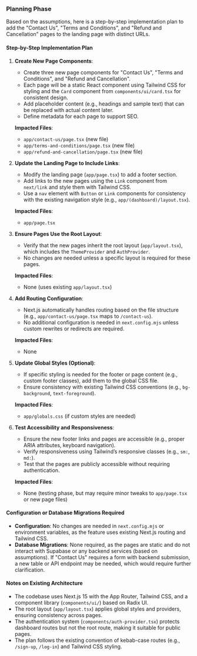 ### Planning Phase

Based on the assumptions, here is a step-by-step implementation plan to add the "Contact Us", "Terms and Conditions", and "Refund and Cancellation" pages to the landing page with distinct URLs.

#### Step-by-Step Implementation Plan

1. **Create New Page Components**:
   - Create three new page components for "Contact Us", "Terms and Conditions", and "Refund and Cancellation".
   - Each page will be a static React component using Tailwind CSS for styling and the `Card` component from `components/ui/card.tsx` for consistent design.
   - Add placeholder content (e.g., headings and sample text) that can be replaced with actual content later.
   - Define metadata for each page to support SEO.

   **Impacted Files**:
   - `app/contact-us/page.tsx` (new file)
   - `app/terms-and-conditions/page.tsx` (new file)
   - `app/refund-and-cancellation/page.tsx` (new file)

2. **Update the Landing Page to Include Links**:
   - Modify the landing page (`app/page.tsx`) to add a footer section.
   - Add links to the new pages using the `Link` component from `next/link` and style them with Tailwind CSS.
   - Use a `nav` element with `Button` or `Link` components for consistency with the existing navigation style (e.g., `app/(dashboard)/layout.tsx`).

   **Impacted Files**:
   - `app/page.tsx`

3. **Ensure Pages Use the Root Layout**:
   - Verify that the new pages inherit the root layout (`app/layout.tsx`), which includes the `ThemeProvider` and `AuthProvider`.
   - No changes are needed unless a specific layout is required for these pages.

   **Impacted Files**:
   - None (uses existing `app/layout.tsx`)

4. **Add Routing Configuration**:
   - Next.js automatically handles routing based on the file structure (e.g., `app/contact-us/page.tsx` maps to `/contact-us`).
   - No additional configuration is needed in `next.config.mjs` unless custom rewrites or redirects are required.

   **Impacted Files**:
   - None

5. **Update Global Styles (Optional)**:
   - If specific styling is needed for the footer or page content (e.g., custom footer classes), add them to the global CSS file.
   - Ensure consistency with existing Tailwind CSS conventions (e.g., `bg-background`, `text-foreground`).

   **Impacted Files**:
   - `app/globals.css` (if custom styles are needed)

6. **Test Accessibility and Responsiveness**:
   - Ensure the new footer links and pages are accessible (e.g., proper ARIA attributes, keyboard navigation).
   - Verify responsiveness using Tailwind’s responsive classes (e.g., `sm:`, `md:`).
   - Test that the pages are publicly accessible without requiring authentication.

   **Impacted Files**:
   - None (testing phase, but may require minor tweaks to `app/page.tsx` or new page files)

#### Configuration or Database Migrations Required
- **Configuration**: No changes are needed in `next.config.mjs` or environment variables, as the feature uses existing Next.js routing and Tailwind CSS.
- **Database Migrations**: None required, as the pages are static and do not interact with Supabase or any backend services (based on assumptions). If "Contact Us" requires a form with backend submission, a new table or API endpoint may be needed, which would require further clarification.

#### Notes on Existing Architecture
- The codebase uses Next.js 15 with the App Router, Tailwind CSS, and a component library (`components/ui/`) based on Radix UI.
- The root layout (`app/layout.tsx`) applies global styles and providers, ensuring consistency across pages.
- The authentication system (`components/auth-provider.tsx`) protects dashboard routes but not the root route, making it suitable for public pages.
- The plan follows the existing convention of kebab-case routes (e.g., `/sign-up`, `/log-in`) and Tailwind CSS styling.